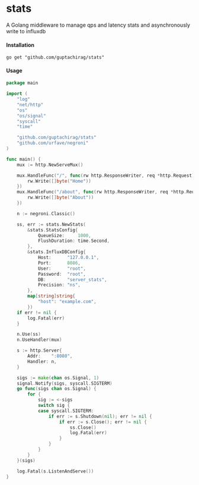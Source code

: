 # stats
A Golang middleware to manage qps and latency stats and asynchronously write to influxdb

#### Installation
```go get "github.com/guptachirag/stats"```

#### Usage
```go
package main

import (
	"log"
	"net/http"
	"os"
	"os/signal"
	"syscall"
	"time"

	"github.com/guptachirag/stats"
	"github.com/urfave/negroni"
)

func main() {
	mux := http.NewServeMux()

	mux.HandleFunc("/", func(rw http.ResponseWriter, req *http.Request) {
		rw.Write([]byte("Home"))
	})
	mux.HandleFunc("/about", func(rw http.ResponseWriter, req *http.Request) {
		rw.Write([]byte("About"))
	})

	n := negroni.Classic()

	ss, err := stats.NewStats(
		&stats.StatsConfig{
			QueueSize:     1000,
			FlushDuration: time.Second,
		},
		&stats.InfluxDBConfig{
			Host:      "127.0.0.1",
			Port:      8086,
			User:      "root",
			Password:  "root",
			DB:        "server_stats",
			Precision: "ns",
		},
		map[string]string{
			"host": "example.com",
		})
	if err != nil {
		log.Fatal(err)
	}

	n.Use(ss)
	n.UseHandler(mux)

	s := http.Server{
		Addr:    ":8080",
		Handler: n,
	}

	sigs := make(chan os.Signal, 1)
	signal.Notify(sigs, syscall.SIGTERM)
	go func(sigs chan os.Signal) {
		for {
			sig := <-sigs
			switch sig {
			case syscall.SIGTERM:
				if err := s.Shutdown(nil); err != nil {
					if err := s.Close(); err != nil {
						ss.Close()
						log.Fatal(err)
					}
				}
			}
		}
	}(sigs)

	log.Fatal(s.ListenAndServe())
}
```
